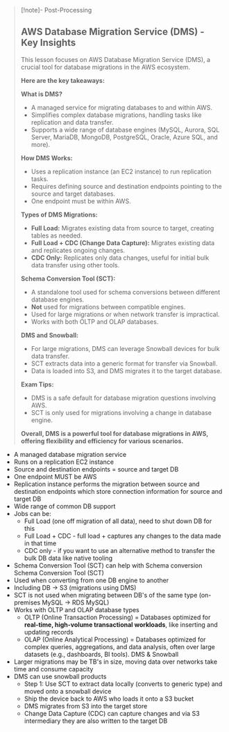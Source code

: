 
>[!note]- Post-Processing
>## AWS Database Migration Service (DMS) - Key Insights
>
>This lesson focuses on AWS Database Migration Service (DMS), a crucial tool for database migrations in the AWS ecosystem. 
>
>**Here are the key takeaways:**
>
>**What is DMS?**
>
>* A managed service for migrating databases to and within AWS.
>* Simplifies complex database migrations, handling tasks like replication and data transfer.
>* Supports a wide range of database engines (MySQL, Aurora, SQL Server, MariaDB, MongoDB, PostgreSQL, Oracle, Azure SQL, and more).
>
>**How DMS Works:**
>
>* Uses a replication instance (an EC2 instance) to run replication tasks.
>* Requires defining source and destination endpoints pointing to the source and target databases.
>* One endpoint must be within AWS.
>
>**Types of DMS Migrations:**
>
>* **Full Load:** Migrates existing data from source to target, creating tables as needed.
>* **Full Load + CDC (Change Data Capture):** Migrates existing data and replicates ongoing changes. 
>* **CDC Only:** Replicates only data changes, useful for initial bulk data transfer using other tools.
>
>**Schema Conversion Tool (SCT):**
>
>* A standalone tool used for schema conversions between different database engines.
>* **Not** used for migrations between compatible engines.
>* Used for large migrations or when network transfer is impractical.
>* Works with both OLTP and OLAP databases.
>
>**DMS and Snowball:**
>
>* For large migrations, DMS can leverage Snowball devices for bulk data transfer.
>* SCT extracts data into a generic format for transfer via Snowball.
>* Data is loaded into S3, and DMS migrates it to the target database.
>
>**Exam Tips:**
>
>* DMS is a safe default for database migration questions involving AWS.
>* SCT is only used for migrations involving a change in database engine.
>
>
>**Overall, DMS is a powerful tool for database migrations in AWS, offering flexibility and efficiency for various scenarios.**
>

- A managed database migration service
- Runs on a replication EC2 instance
- Source and destination endpoints = source and target DB
- One endpoint MUST be AWS
- Replication instance performs the migration between source and destination endpoints which store connection information for source and target DB
- Wide range of common DB support
- Jobs can be:
	- Full Load (one off migration of all data), need to shut down DB for this
	- Full Load + CDC - full load + captures any changes to the data made in that time
	- CDC only - if you want to use an alternative method to transfer the bulk DB data like native tooling
- Schema Conversion Tool (SCT) can help with Schema conversion
Schema Conversion Tool (SCT)
- Used when converting from one DB engine to another
- Including DB -> S3 (migrations using DMS)
- SCT is not used when migrating between DB's of the same type (on-premises MySQL -> RDS MySQL)
- Works with OLTP and OLAP database types 
	- OLTP (Online Transaction Processing) = Databases optimized for **real-time, high-volume transactional workloads**, like inserting and updating records
	- OLAP (Online Analytical Processing) = Databases optimized for complex queries, aggregations, and data analysis, often over large datasets (e.g., dashboards, BI tools).
DMS & Snowball
- Larger migrations may be TB's in size, moving data over networks take time and consume capacity
- DMS can use snowball products
	- Step 1: Use SCT to extract data locally (converts to generic type) and moved onto a snowball device
	- Ship the device back to AWS who loads it onto a S3 bucket
	- DMS migrates from S3 into the target store
	- Change Data Capture (CDC) can capture changes and via S3 intermediary they are also written to the target DB